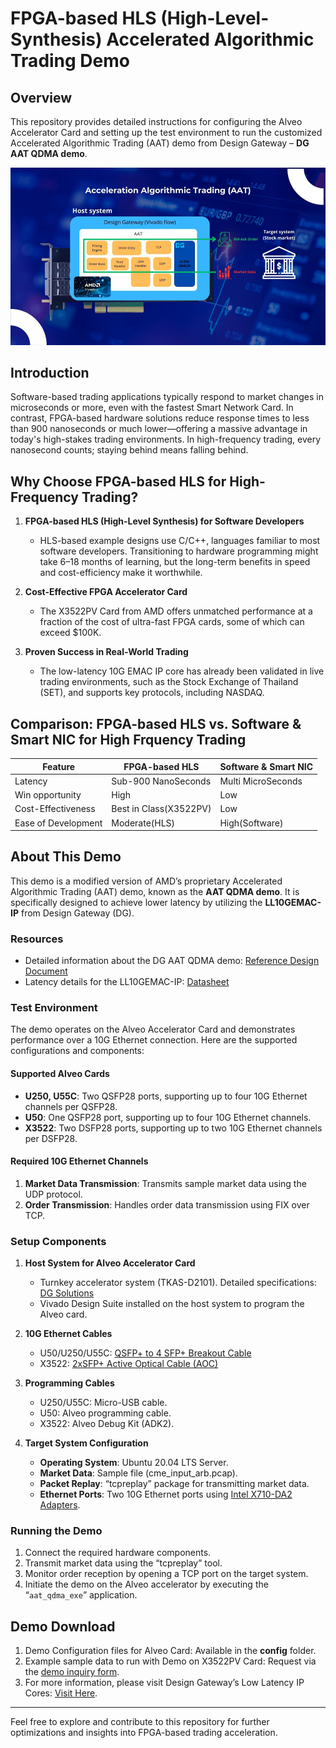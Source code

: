 # FPGA-based HLS (High-Level-Synthesis) Accelerated Algorithmic Trading Demo

## Overview
This repository provides detailed instructions for configuring the Alveo Accelerator Card and setting up the test environment to run the customized Accelerated Algorithmic Trading (AAT) demo from Design Gateway – **DG AAT QDMA demo**.

![Block Diagram](https://github.com/design-gateway/aatqdma_ll10gemac_demo/blob/main/docs/AATQDMA_BlockDiagram.png)

## Introduction
Software-based trading applications typically respond to market changes in microseconds or more, even with the fastest Smart Network Card. In contrast, FPGA-based hardware solutions reduce response times to less than 900 nanoseconds or much lower—offering a massive advantage in today's high-stakes trading environments. In high-frequency trading, every nanosecond counts; staying behind means falling behind.

## Why Choose FPGA-based HLS for High-Frequency Trading?

1. **FPGA-based HLS (High-Level Synthesis) for Software Developers**
   - HLS-based example designs use C/C++, languages familiar to most software developers. Transitioning to hardware programming might take 6–18 months of learning, but the long-term benefits in speed and cost-efficiency make it worthwhile.

2. **Cost-Effective FPGA Accelerator Card**
   - The X3522PV Card from AMD offers unmatched performance at a fraction of the cost of ultra-fast FPGA cards, some of which can exceed $100K.

3. **Proven Success in Real-World Trading**
   - The low-latency 10G EMAC IP core has already been validated in live trading environments, such as the Stock Exchange of Thailand (SET), and supports key protocols, including NASDAQ.

## Comparison: FPGA-based HLS vs. Software & Smart NIC for High Frquency Trading

| Feature                        | FPGA-based HLS          | Software & Smart NIC |
|--------------------------------|-------------------------|----------------------|
| Latency                       | Sub-900 NanoSeconds     | Multi MicroSeconds   |
| Win opportunity               | High                    | Low                  |
| Cost-Effectiveness            | Best in Class(X3522PV)  | Low                  |
| Ease of Development           | Moderate(HLS)           | High(Software)       |

## About This Demo
This demo is a modified version of AMD’s proprietary Accelerated Algorithmic Trading (AAT) demo, known as the **AAT QDMA demo**. It is specifically designed to achieve lower latency by utilizing the **LL10GEMAC-IP** from Design Gateway (DG).

### Resources
- Detailed information about the DG AAT QDMA demo: [Reference Design Document](https://dgway.com/products/IP/Lowlatency-IP/ll10gemac-ip-aat-qdma-refdesign-amd/)
- Latency details for the LL10GEMAC-IP: [Datasheet](https://dgway.com/products/IP/Lowlatency-IP/dg_ll10gemacip_data_sheet_xilinx_en/)

### Test Environment
The demo operates on the Alveo Accelerator Card and demonstrates performance over a 10G Ethernet connection. Here are the supported configurations and components:

#### Supported Alveo Cards
- **U250, U55C**: Two QSFP28 ports, supporting up to four 10G Ethernet channels per QSFP28.
- **U50**: One QSFP28 port, supporting up to four 10G Ethernet channels.
- **X3522**: Two DSFP28 ports, supporting up to two 10G Ethernet channels per DSFP28.

#### Required 10G Ethernet Channels
1. **Market Data Transmission**: Transmits sample market data using the UDP protocol.
2. **Order Transmission**: Handles order data transmission using FIX over TCP.

### Setup Components
1. **Host System for Alveo Accelerator Card**
   - Turnkey accelerator system (TKAS-D2101). Detailed specifications: [DG Solutions](https://dgway.com/solutions.html)
   - Vivado Design Suite installed on the host system to program the Alveo card.

2. **10G Ethernet Cables**
   - U50/U250/U55C: [QSFP+ to 4 SFP+ Breakout Cable](https://www.sfpcables.com/5-meter-40g-qsfp-to-4-sfp-aoc-cable-om3-mmf-cisco-oem-compatible)
   - X3522: [2xSFP+ Active Optical Cable (AOC)](https://www.10gtek.com/10gsfp+aoc)

3. **Programming Cables**
   - U250/U55C: Micro-USB cable.
   - U50: Alveo programming cable.
   - X3522: Alveo Debug Kit (ADK2).

4. **Target System Configuration**
   - **Operating System**: Ubuntu 20.04 LTS Server.
   - **Market Data**: Sample file (cme_input_arb.pcap).
   - **Packet Replay**: “tcpreplay” package for transmitting market data.
   - **Ethernet Ports**: Two 10G Ethernet ports using [Intel X710-DA2 Adapters](https://ark.intel.com/content/www/us/en/ark/products/83964/intel-ethernet-converged-network-adapter-x710da2.html).

### Running the Demo
1. Connect the required hardware components.
2. Transmit market data using the “tcpreplay” tool.
3. Monitor order reception by opening a TCP port on the target system.
4. Initiate the demo on the Alveo accelerator by executing the “`aat_qdma_exe`” application.

## Demo Download
1. Demo Configuration files for Alveo Card: Available in the **config** folder.
2. Example sample data to run with Demo on X3522PV Card: Request via the [demo inquiry form](https://dgway.com/download/download_form.html?d=AATQDMA_LL10GEMAC_X3522.zip).
3. For more information, please visit Design Gateway’s Low Latency IP Cores: [Visit Here](https://dgway.com/Lowlatency-IP_X_E.html).

---

Feel free to explore and contribute to this repository for further optimizations and insights into FPGA-based trading acceleration.
